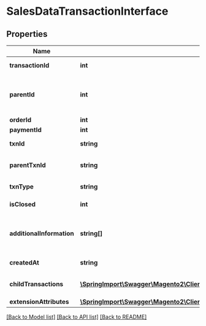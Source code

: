 # SalesDataTransactionInterface

## Properties
Name | Type | Description | Notes
------------ | ------------- | ------------- | -------------
**transactionId** | **int** | Transaction ID. | 
**parentId** | **int** | The parent ID for the transaction. Otherwise, null. | [optional] 
**orderId** | **int** | Order ID. | 
**paymentId** | **int** | Payment ID. | 
**txnId** | **string** | Transaction business ID. | 
**parentTxnId** | **string** | Parent transaction business ID. | 
**txnType** | **string** | Transaction type. | 
**isClosed** | **int** | Is-closed flag value. | 
**additionalInformation** | **string[]** | Array of additional information. Otherwise, null. | [optional] 
**createdAt** | **string** | Created-at timestamp. | 
**childTransactions** | [**\SpringImport\Swagger\Magento2\Client\Model\SalesDataTransactionInterface[]**](SalesDataTransactionInterface.md) | Array of child transactions. | 
**extensionAttributes** | [**\SpringImport\Swagger\Magento2\Client\Model\SalesDataTransactionExtensionInterface**](SalesDataTransactionExtensionInterface.md) |  | [optional] 

[[Back to Model list]](../README.md#documentation-for-models) [[Back to API list]](../README.md#documentation-for-api-endpoints) [[Back to README]](../README.md)


